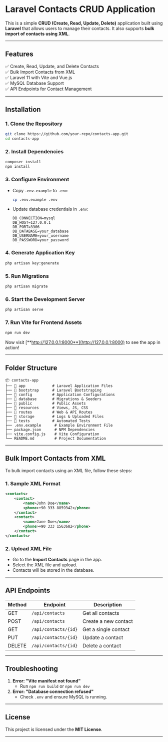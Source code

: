# Laravel Contacts CRUD Application

This is a simple **CRUD (Create, Read, Update, Delete)** application built using **Laravel** that allows users to manage their contacts. It also supports **bulk import of contacts using XML**.

---

## **Features**

✅ Create, Read, Update, and Delete Contacts\
✅ Bulk Import Contacts from XML\
✅ Laravel 11 with Vite and Vue.js\
✅ MySQL Database Support\
✅ API Endpoints for Contact Management

---

## **Installation**

### **1. Clone the Repository**

```sh
git clone https://github.com/your-repo/contacts-app.git
cd contacts-app
```

### **2. Install Dependencies**

```sh
composer install
npm install
```

### **3. Configure Environment**

- Copy `.env.example` to `.env`:
  ```sh
  cp .env.example .env
  ```
- Update database credentials in `.env`:
  ```env
  DB_CONNECTION=mysql
  DB_HOST=127.0.0.1
  DB_PORT=3306
  DB_DATABASE=your_database
  DB_USERNAME=your_username
  DB_PASSWORD=your_password
  ```

### **4. Generate Application Key**

```sh
php artisan key:generate
```

### **5. Run Migrations**

```sh
php artisan migrate
```

### **6. Start the Development Server**

```sh
php artisan serve
```

### **7. Run Vite for Frontend Assets**

```sh
npm run dev
```

Now visit [**http://127.0.0.1:8000**](http://127.0.0.1:8000) to see the app in action!

---

## **Folder Structure**

```
📦 contacts-app
├── 📂 app            # Laravel Application Files
├── 📂 bootstrap      # Laravel Bootstraping
├── 📂 config         # Application Configurations
├── 📂 database       # Migrations & Seeders
├── 📂 public         # Public Assets
├── 📂 resources      # Views, JS, CSS
├── 📂 routes         # Web & API Routes
├── 📂 storage        # Logs & Uploaded Files
├── 📂 tests          # Automated Tests
├── .env.example      # Example Environment File
├── package.json      # NPM Dependencies
├── vite.config.js    # Vite Configuration
└── README.md         # Project Documentation
```

---

## **Bulk Import Contacts from XML**

To bulk import contacts using an XML file, follow these steps:

### **1. Sample XML Format**

```xml
<contacts>
    <contact>
        <name>John Doe</name>
        <phone>+90 333 8859342</phone>
    </contact>
    <contact>
        <name>Jane Doe</name>
        <phone>+90 333 1563682</phone>
    </contact>
</contacts>
```

### **2. Upload XML File**

- Go to the **Import Contacts** page in the app.
- Select the XML file and upload.
- Contacts will be stored in the database.

---

## **API Endpoints**

| Method | Endpoint             | Description          |
| ------ | -------------------- | -------------------- |
| GET    | `/api/contacts`      | Get all contacts     |
| POST   | `/api/contacts`      | Create a new contact |
| GET    | `/api/contacts/{id}` | Get a single contact |
| PUT    | `/api/contacts/{id}` | Update a contact     |
| DELETE | `/api/contacts/{id}` | Delete a contact     |

---

## **Troubleshooting**

1. **Error: "Vite manifest not found"**
   - Run `npm run build` or `npm run dev`
2. **Error: "Database connection refused"**
   - Check `.env` and ensure MySQL is running.

---

## **License**

This project is licensed under the **MIT License**.

---

